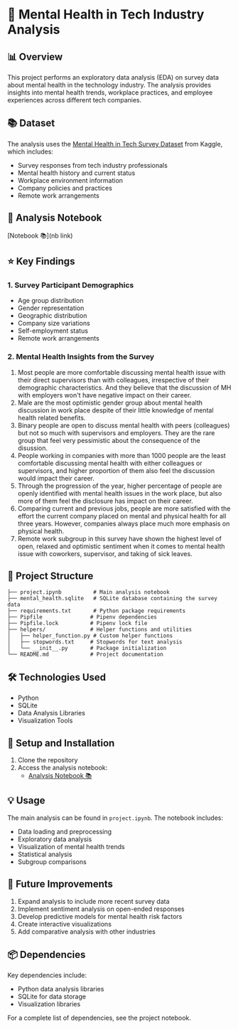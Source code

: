 # 🧠 Mental Health in Tech Industry Analysis

## 📊 Overview

This project performs an exploratory data analysis (EDA) on survey data about mental health in the technology industry. The analysis provides insights into mental health trends, workplace practices, and employee experiences across different tech companies.

## 📚 Dataset

The analysis uses the [Mental Health in Tech Survey Dataset](https://www.kaggle.com/datasets/anth7310/mental-health-in-the-tech-industry/data) from Kaggle, which includes:

- Survey responses from tech industry professionals
- Mental health history and current status
- Workplace environment information
- Company policies and practices
- Remote work arrangements

## 📗 Analysis Notebook

[Notebook 📚](nb link)

## ⭐ Key Findings

### 1. Survey Participant Demographics

- Age group distribution
- Gender representation
- Geographic distribution
- Company size variations
- Self-employment status
- Remote work arrangements

### 2. Mental Health Insights from the Survey

1. Most people are more comfortable discussing mental health issue with their direct supervisors than with colleagues, irrespective of their demographic characteristics. And they believe that the discussion of MH with employers won't have negative impact on their career.
2. Male are the most optimistic gender group about mental health discussion in work place despite of their little knowledge of mental health related benefits.
3. Binary people are open to discuss mental health with peers (colleagues) but not so much with supervisors and employers. They are the rare group that feel very pessimistic about the consequence of the disussion.
4. People working in companies with more than 1000 people are the least comfortable discussing mental health with either colleagues or supervisors, and higher proportion of them also feel the discussion would impact their career.
5. Through the progression of the year, higher percentage of people are openly identified with mental health issues in the work place, but also more of them feel the disclosure has impact on their career.
6. Comparing current and previous jobs, people are more satisfied with the effort the current company placed on mental and physical health for all three years. However, companies always place much more emphasis on physical health.
7. Remote work subgroup in this survey have shown the highest level of open, relaxed and optimistic sentiment when it comes to mental health issue with coworkers, supervisor, and taking of sick leaves.

## 📁 Project Structure

```
├── project.ipynb          # Main analysis notebook
├── mental_health.sqlite   # SQLite database containing the survey data
├── requirements.txt       # Python package requirements
├── Pipfile               # Pipenv dependencies
├── Pipfile.lock          # Pipenv lock file
├── helpers/              # Helper functions and utilities
│   ├── helper_function.py # Custom helper functions
│   ├── stopwords.txt     # Stopwords for text analysis
│   └── __init__.py       # Package initialization
└── README.md             # Project documentation
```

## 🛠️ Technologies Used

- Python
- SQLite
- Data Analysis Libraries
- Visualization Tools

## 🚀 Setup and Installation

1. Clone the repository
2. Access the analysis notebook:
   - [Analysis Notebook 📚](https://github.com/TuringCollegeSubmissions/mchien-DA.1/blob/master/project.ipynb)

## 💡 Usage

The main analysis can be found in `project.ipynb`. The notebook includes:

- Data loading and preprocessing
- Exploratory data analysis
- Visualization of mental health trends
- Statistical analysis
- Subgroup comparisons

## 🔄 Future Improvements

1. Expand analysis to include more recent survey data
2. Implement sentiment analysis on open-ended responses
3. Develop predictive models for mental health risk factors
4. Create interactive visualizations
5. Add comparative analysis with other industries

## 📦 Dependencies

Key dependencies include:

- Python data analysis libraries
- SQLite for data storage
- Visualization libraries

For a complete list of dependencies, see the project notebook.
